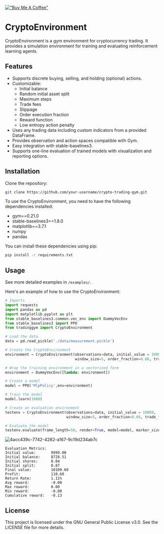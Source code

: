 [!["Buy Me A Coffee"](https://www.buymeacoffee.com/assets/img/custom_images/orange_img.png)](https://www.buymeacoffee.com/ajack)


# CryptoEnvironment

CryptoEnvironment is a gym environment for cryptocurrency trading. It provides a simulation environment for training and evaluating reinforcement learning agents.

## Features

- Supports discrete buying, selling, and holding (optional) actions.
- Customizable:
    - Initial balance
    - Random initial asset split
    - Maximum steps
    - Trade fees
    - Slippage
    - Order execution fraction
    - Reward function
    - Low entropy action penalty
- Uses any trading data including custom indicators from a provided DataFrame.
- Provides observation and action spaces compatible with Gym.
- Easy integration with stable-baselines3.
- Supports one-line evaluation of trained models with visualization and reporting options.


## Installation

Clone the repository:
```bash
git clone https://github.com/your-username/crypto-trading-gym.git
```

To use the CryptoEnvironment, you need to have the following dependencies installed:

- gym==0.21.0
- stable-baselines3==1.8.0
- matplotlib==3.7.1
- numpy
- pandas

You can install these dependencies using pip:
```bash
pip install -r requirements.txt
```

## Usage
See more detailed examples in `/examples/`.

Here's an example of how to use the CryptoEnvironment:

```python
# Imports
import requests
import pandas as pd
import matplotlib.pyplot as plt 
from stable_baselines3.common.vec_env import DummyVecEnv
from stable_baselines3 import PPO
from tradinggym import CryptoEnvironment

# Load the data
data = pd.read_pickle('./data/measurement.pickle')

# Create the CryptoEnvironment
environment = CryptoEnvironment(observations=data, initial_value = 10000, 
                                window_size=5, order_fraction=0.66, trade_fee=0.003375)

# Wrap the training environment in a vectorized form
environment = DummyVecEnv([lambda: environment])

# Create a model
model = PPO('MlpPolicy',env=environment)

# Train the model
model.learn(1000)

# Create an evaluation environment
testenv = CryptoEnvironment(observations=data, initial_value = 10000, 
                            window_size=5, order_fraction=0.66, trade_fee=0.003375)

# Evaluate the model
testenv.evaluate(frame_length=50, render=True, model=model, marker_size=25, verbose=1)
```

![4acc439c-7742-4282-a167-9c19d234ab7c](https://github.com/astrologos/tradinggym/assets/82430396/d4917963-d8cb-4c24-b595-301d8bf876ff)

```
Evaluation Metrics:  
Initial value:       9999.00
Initial balance:     8728.51
Initial shares:      0.04
Initial split:       0.87
Final value:         10109.60
Profit:              110.60
Return Rate:         1.11%
Avg reward:          -0.00
Max reward:          0.00
Min reward:          -0.00
Cumulative reward:   -0.13
```

## License
This project is licensed under the GNU General Public License v3.0. See the LICENSE file for more details.
